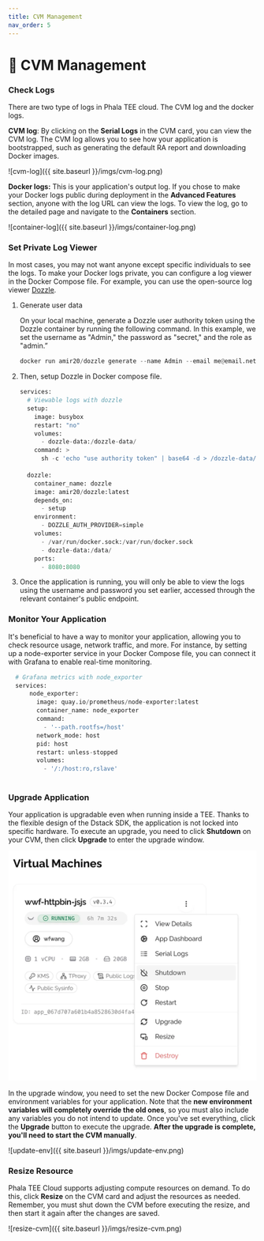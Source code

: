```yaml
---
title: CVM Management
nav_order: 5
---
```


# 💊 CVM Management

### Check Logs

There are two type of logs in Phala TEE cloud. The CVM log and the docker logs.

**CVM log**: By clicking on the **Serial Logs** in the CVM card, you can view the CVM log. The CVM log allows you to see how your application is bootstrapped, such as generating the default RA report and downloading Docker images.

![cvm-log]({{ site.baseurl }}/imgs/cvm-log.png)

**Docker logs:** This is your application's output log. If you chose to make your Docker logs public during deployment in the **Advanced Features** section, anyone with the log URL can view the logs. To view the log, go to the detailed page and navigate to the **Containers** section.

![container-log]({{ site.baseurl }}/imgs/container-log.png)

### Set Private Log Viewer

In most cases, you may not want anyone except specific individuals to see the logs. To make your Docker logs private, you can configure a log viewer in the Docker Compose file. For example, you can use the open-source log viewer [Dozzle](https://github.com/amir20/dozzle).

1. Generate user data
    
    On your local machine, generate a Dozzle user authority token using the Dozzle container by running the following command. In this example, we set the username as "Admin," the password as "secret," and the role as "admin.”
    
    ```python
    docker run amir20/dozzle generate --name Admin --email me@email.net --password secret admin | base64 -w 1000
    ```
    
2. Then, setup Dozzle in Docker compose file.
    
    ```python
    services:
      # Viewable logs with dozzle
      setup:
        image: busybox
        restart: "no"
        volumes:
          - dozzle-data:/dozzle-data/
        command: >
          sh -c 'echo "use authority token" | base64 -d > /dozzle-data/users.yml || true'
    
      dozzle:
        container_name: dozzle
        image: amir20/dozzle:latest
        depends_on:
          - setup
        environment:
          - DOZZLE_AUTH_PROVIDER=simple
        volumes:
          - /var/run/docker.sock:/var/run/docker.sock
          - dozzle-data:/data/
        ports:
          - 8080:8080
    ```
    
3. Once the application is running, you will only be able to view the logs using the username and password you set earlier, accessed through the relevant container's public endpoint.

### Monitor Your Application

It's beneficial to have a way to monitor your application, allowing you to check resource usage, network traffic, and more. For instance, by setting up a node-exporter service in your Docker Compose file, you can connect it with Grafana to enable real-time monitoring.

```python
  # Grafana metrics with node_exporter
  services:
	  node_exporter:
	    image: quay.io/prometheus/node-exporter:latest
	    container_name: node_exporter
	    command:
	      - '--path.rootfs=/host'
	    network_mode: host
	    pid: host
	    restart: unless-stopped
	    volumes:
	      - '/:/host:ro,rslave'
	
```

### Upgrade Application

Your application is upgradable even when running inside a TEE. Thanks to the flexible design of the Dstack SDK, the application is not locked into specific hardware. To execute an upgrade, you need to click **Shutdown** on your CVM, then click **Upgrade** to enter the upgrade window.

![upgrade-cvm](/imgs/upgrade-cvm.png)

In the upgrade window, you need to set the new Docker Compose file and environment variables for your application. Note that the **new environment variables will completely override the old ones**, so you must also include any variables you do not intend to update. Once you've set everything, click the **Upgrade** button to execute the upgrade. **After the upgrade is complete, you'll need to start the CVM manually**.

![update-env]({{ site.baseurl }}/imgs/update-env.png)

### Resize Resource

Phala TEE Cloud supports adjusting compute resources on demand. To do this, click **Resize** on the CVM card and adjust the resources as needed. Remember, you must shut down the CVM before executing the resize, and then start it again after the changes are saved.

![resize-cvm]({{ site.baseurl }}/imgs/resize-cvm.png)
